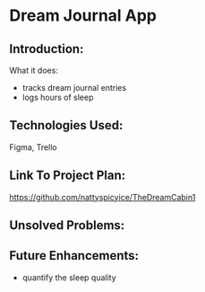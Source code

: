 # Dream Journal App

## Introduction:
What it does:
- tracks dream journal entries
- logs hours of sleep

## Technologies Used:
Figma, Trello

## Link To Project Plan:
https://github.com/nattyspicyice/TheDreamCabin1

## Unsolved Problems:

## Future Enhancements:
- quantify the sleep quality
